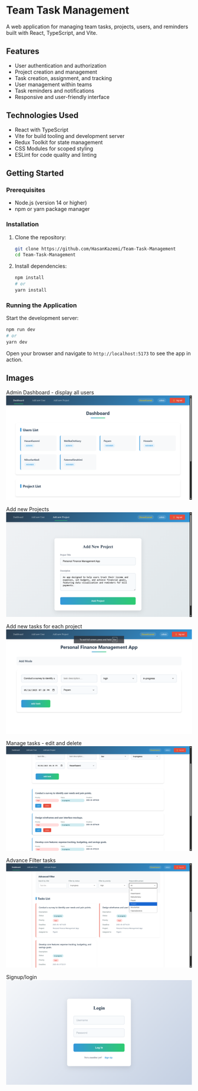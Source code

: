 # Team Task Management

A web application for managing team tasks, projects, users, and reminders built with React, TypeScript, and Vite.

## Features

- User authentication and authorization
- Project creation and management
- Task creation, assignment, and tracking
- User management within teams
- Task reminders and notifications
- Responsive and user-friendly interface

## Technologies Used

- React with TypeScript
- Vite for build tooling and development server
- Redux Toolkit for state management
- CSS Modules for scoped styling
- ESLint for code quality and linting

## Getting Started

### Prerequisites

- Node.js (version 14 or higher)
- npm or yarn package manager

### Installation

1. Clone the repository:

   ```bash
   git clone https://github.com/HasanKazemi/Team-Task-Management
   cd Team-Task-Management
   ```

2. Install dependencies:

   ```bash
   npm install
   # or
   yarn install
   ```

### Running the Application

Start the development server:

```bash
npm run dev
# or
yarn dev
```

Open your browser and navigate to `http://localhost:5173` to see the app in action.


## Images

Admin Dashboard - display all users
![image Screenshot](./overview/adminDashboard.png)

Add new Projects
![image Screenshot](./overview/addProject.png)

Add new tasks for each project
![image screenshot](./overview/addTask.png)

Manage tasks - edit and delete
![image screenshot](./overview/manageTasks.png)

Advance Filter tasks
![image screenshot](./overview/filterTasks.png)

Signup/login
![image screenshot](./overview/authPage.png)
